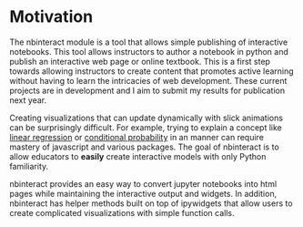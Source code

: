 # Motivation

The nbinteract module is a tool that allows simple publishing of interactive notebooks. This tool allows instructors to author a notebook in python and publish an interactive web page or online textbook. This is a first step towards allowing instructors to create content that promotes active learning without having to learn the intricacies of web development. These current projects are in development and I aim to submit my results for publication next year.

Creating visualizations that can update dynamically with slick animations can be surprisingly difficult. For example, trying to explain a concept like [linear regression](http://setosa.io/ev/ordinary-least-squares-regression/) or [conditional probability](https://students.brown.edu/seeing-theory/compound-probability/index.html#third) in an manner can require mastery of javascript and various packages. The goal of nbinteract is to allow educators to **easily** create interactive models with only Python familiarity.

nbinteract provides an easy way to convert jupyter notebooks into html pages while maintaining the interactive output and widgets. In addition, nbinteract has helper methods built on top of ipywidgets that allow users to create complicated visualizations with simple function calls.

